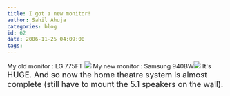 ```yaml
---
title: I got a new monitor!
author: Sahil Ahuja
categories: blog
id: 62
date: 2006-11-25 04:09:00
tags:
---
```


My old monitor : LG 775FT
[![](http://photos1.blogger.com/x/blogger/6089/2676/320/588012/DSC00576.jpg)](http://photos1.blogger.com/x/blogger/6089/2676/1600/287842/DSC00576.jpg)
My new monitor : Samsung 940BW[![](http://photos1.blogger.com/x/blogger/6089/2676/320/876889/DSC00594.jpg)](http://photos1.blogger.com/x/blogger/6089/2676/1600/199630/DSC00594.jpg)
It's <span style="font-size:130%;">HUGE. <span style="font-size:100%;">And so now the home theatre system is almost complete (still have to mount the 5.1 speakers on the wall).</span></span>